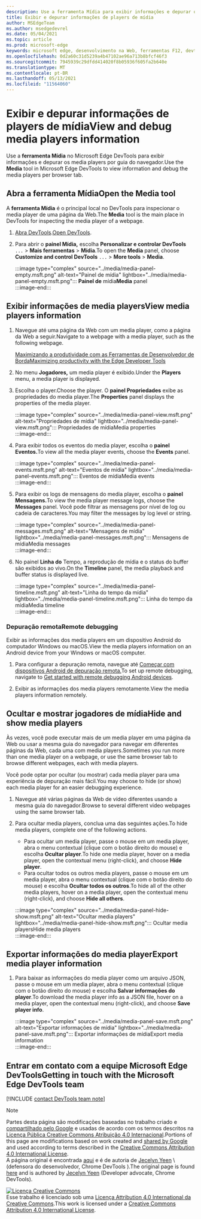 ```yaml
---
description: Use a ferramenta Mídia para exibir informações e depurar os media players por guia do navegador.
title: Exibir e depurar informações de players de mídia
author: MSEdgeTeam
ms.author: msedgedevrel
ms.date: 05/04/2021
ms.topic: article
ms.prod: microsoft-edge
keywords: microsoft edge, desenvolvimento na Web, ferramentas F12, devtools
ms.openlocfilehash: 0d2a60c31d5239a4b47102ae96a713b8bfcf46f3
ms.sourcegitcommit: 7945939c29dfdd414020f8b05936f605fa2b640e
ms.translationtype: MT
ms.contentlocale: pt-BR
ms.lasthandoff: 05/13/2021
ms.locfileid: "11564060"
---
```

<!-- Copyright Jecelyn Yeen

   Licensed under the Apache License, Version 2.0 (the "License");
   you may not use this file except in compliance with the License.
   You may obtain a copy of the License at

       https://www.apache.org/licenses/LICENSE-2.0

   Unless required by applicable law or agreed to in writing, software
   distributed under the License is distributed on an "AS IS" BASIS,
   WITHOUT WARRANTIES OR CONDITIONS OF ANY KIND, either express or implied.
   See the License for the specific language governing permissions and
   limitations under the License.  -->  
# <a name="view-and-debug-media-players-information"></a><span data-ttu-id="d3cc7-104">Exibir e depurar informações de players de mídia</span><span class="sxs-lookup"><span data-stu-id="d3cc7-104">View and debug media players information</span></span>  

<span data-ttu-id="d3cc7-105">Use a **ferramenta Mídia** no Microsoft Edge DevTools para exibir informações e depurar os media players por guia do navegador.</span><span class="sxs-lookup"><span data-stu-id="d3cc7-105">Use the **Media** tool in Microsoft Edge DevTools to view information and debug the media players per browser tab.</span></span>  

## <a name="open-the-media-tool"></a><span data-ttu-id="d3cc7-106">Abra a ferramenta Mídia</span><span class="sxs-lookup"><span data-stu-id="d3cc7-106">Open the Media tool</span></span>  

<span data-ttu-id="d3cc7-107">A **ferramenta Mídia** é o principal local no DevTools para inspecionar o media player de uma página da Web.</span><span class="sxs-lookup"><span data-stu-id="d3cc7-107">The **Media** tool is the main place in DevTools for inspecting the media player of a webpage.</span></span>

1.  <span data-ttu-id="d3cc7-108">[Abra DevTools][DevtoolsGuideChromiumOpen].</span><span class="sxs-lookup"><span data-stu-id="d3cc7-108">[Open DevTools][DevtoolsGuideChromiumOpen].</span></span>  
1.  <span data-ttu-id="d3cc7-109">Para abrir o **painel Mídia,** escolha **Personalizar e controlar DevTools** `...`  >  **Mais ferramentas**  >  **Mídia**.</span><span class="sxs-lookup"><span data-stu-id="d3cc7-109">To open the **Media** panel, choose **Customize and control DevTools** `...` > **More tools** > **Media**.</span></span>  
    
    :::image type="complex" source="../media/media-panel-empty.msft.png" alt-text="Painel de mídia" lightbox="../media/media-panel-empty.msft.png":::
       <span data-ttu-id="d3cc7-111">**Painel de** mídia</span><span class="sxs-lookup"><span data-stu-id="d3cc7-111">**Media** panel</span></span>  
    :::image-end:::  
    
## <a name="view-media-players-information"></a><span data-ttu-id="d3cc7-112">Exibir informações de media players</span><span class="sxs-lookup"><span data-stu-id="d3cc7-112">View media players information</span></span>  

1.  <span data-ttu-id="d3cc7-113">Navegue até uma página da Web com um media player, como a página da Web a seguir.</span><span class="sxs-lookup"><span data-stu-id="d3cc7-113">Navigate to a webpage with a media player, such as the following webpage.</span></span>  
    
    [<span data-ttu-id="d3cc7-114">Maximizando a produtividade com as Ferramentas de Desenvolvedor de Borda</span><span class="sxs-lookup"><span data-stu-id="d3cc7-114">Maximizing productivity with the Edge Developer Tools</span></span>][BingVideosSearchViewDetailMidE0BA14EC0E0D18C06C8DE0BA14EC0E0D18C06C8]  
    
1.  <span data-ttu-id="d3cc7-115">No menu **Jogadores,** um media player é exibido.</span><span class="sxs-lookup"><span data-stu-id="d3cc7-115">Under the **Players** menu, a media player is displayed.</span></span>  
1.  <span data-ttu-id="d3cc7-116">Escolha o player.</span><span class="sxs-lookup"><span data-stu-id="d3cc7-116">Choose the player.</span></span>  <span data-ttu-id="d3cc7-117">O **painel Propriedades** exibe as propriedades do media player.</span><span class="sxs-lookup"><span data-stu-id="d3cc7-117">The **Properties** panel displays the properties of the media player.</span></span>  
    
    :::image type="complex" source="../media/media-panel-view.msft.png" alt-text="Propriedades de mídia" lightbox="../media/media-panel-view.msft.png":::
       <span data-ttu-id="d3cc7-119">Propriedades de mídia</span><span class="sxs-lookup"><span data-stu-id="d3cc7-119">Media properties</span></span>  
    :::image-end:::  
    
1.  <span data-ttu-id="d3cc7-120">Para exibir todos os eventos do media player, escolha o **painel Eventos.**</span><span class="sxs-lookup"><span data-stu-id="d3cc7-120">To view all the media player events, choose the **Events** panel.</span></span>  
    
    :::image type="complex" source="../media/media-panel-events.msft.png" alt-text="Eventos de mídia" lightbox="../media/media-panel-events.msft.png":::
       <span data-ttu-id="d3cc7-122">Eventos de mídia</span><span class="sxs-lookup"><span data-stu-id="d3cc7-122">Media events</span></span>  
    :::image-end:::  
    
1.  <span data-ttu-id="d3cc7-123">Para exibir os logs de mensagens do media player, escolha o **painel Mensagens.**</span><span class="sxs-lookup"><span data-stu-id="d3cc7-123">To view the media player message logs, choose the **Messages** panel.</span></span>  <span data-ttu-id="d3cc7-124">Você pode filtrar as mensagens por nível de log ou cadeia de caracteres.</span><span class="sxs-lookup"><span data-stu-id="d3cc7-124">You may filter the messages by log level or string.</span></span>  
    
    :::image type="complex" source="../media/media-panel-messages.msft.png" alt-text="Mensagens de mídia" lightbox="../media/media-panel-messages.msft.png":::
       <span data-ttu-id="d3cc7-126">Mensagens de mídia</span><span class="sxs-lookup"><span data-stu-id="d3cc7-126">Media messages</span></span>  
    :::image-end:::  
    
1.  <span data-ttu-id="d3cc7-127">No painel **Linha do** Tempo, a reprodução de mídia e o status do buffer são exibidos ao vivo.</span><span class="sxs-lookup"><span data-stu-id="d3cc7-127">On the **Timeline** panel, the media playback and buffer status is displayed live.</span></span>  
    
    :::image type="complex" source="../media/media-panel-timeline.msft.png" alt-text="Linha do tempo da mídia" lightbox="../media/media-panel-timeline.msft.png":::
       <span data-ttu-id="d3cc7-129">Linha do tempo da mídia</span><span class="sxs-lookup"><span data-stu-id="d3cc7-129">Media timeline</span></span>  
    :::image-end:::  
    
### <a name="remote-debugging"></a><span data-ttu-id="d3cc7-130">Depuração remota</span><span class="sxs-lookup"><span data-stu-id="d3cc7-130">Remote debugging</span></span>  

<span data-ttu-id="d3cc7-131">Exibir as informações dos media players em um dispositivo Android do computador Windows ou macOS.</span><span class="sxs-lookup"><span data-stu-id="d3cc7-131">View the media players information on an Android device from your Windows or macOS computer.</span></span>  

1.  <span data-ttu-id="d3cc7-132">Para configurar a depuração remota, navegue até [Começar com dispositivos Android de depuração remota.][DevtoolsGuideChromiumRemoteDebuggingIndex]</span><span class="sxs-lookup"><span data-stu-id="d3cc7-132">To set up remote debugging, navigate to [Get started with remote debugging Android devices][DevtoolsGuideChromiumRemoteDebuggingIndex].</span></span>  
1.  <span data-ttu-id="d3cc7-133">Exibir as informações dos media players remotamente.</span><span class="sxs-lookup"><span data-stu-id="d3cc7-133">View the media players information remotely.</span></span>  
    
    <!-- TODO: recreate image using an Android device -->  
    <!--  
    :::image type="complex" source="../media/media-panel-remote-debug.msft.png" alt-text="Remote debugging" lightbox="../media/media-panel-remote-debug.msft.png":::
       Remote debugging  
    :::image-end:::  
    -->  
    
## <a name="hide-and-show-media-players"></a><span data-ttu-id="d3cc7-134">Ocultar e mostrar jogadores de mídia</span><span class="sxs-lookup"><span data-stu-id="d3cc7-134">Hide and show media players</span></span>  

<span data-ttu-id="d3cc7-135">Às vezes, você pode executar mais de um media player em uma página da Web ou usar a mesma guia do navegador para navegar em diferentes páginas da Web, cada uma com media players.</span><span class="sxs-lookup"><span data-stu-id="d3cc7-135">Sometimes you run more than one media player on a webpage, or use the same browser tab to browse different webpages, each with media players.</span></span>

<span data-ttu-id="d3cc7-136">Você pode optar por ocultar \(ou mostrar\) cada media player para uma experiência de depuração mais fácil.</span><span class="sxs-lookup"><span data-stu-id="d3cc7-136">You may choose to hide \(or show\) each media player for an easier debugging experience.</span></span>  

1.  <span data-ttu-id="d3cc7-137">Navegue até várias páginas da Web de vídeo diferentes usando a mesma guia do navegador.</span><span class="sxs-lookup"><span data-stu-id="d3cc7-137">Browse to several different video webpages using the same browser tab.</span></span>  
1.  <span data-ttu-id="d3cc7-138">Para ocultar media players, conclua uma das seguintes ações.</span><span class="sxs-lookup"><span data-stu-id="d3cc7-138">To hide media players, complete one of the following actions.</span></span>  
    *   <span data-ttu-id="d3cc7-139">Para ocultar um media player, passe o mouse em um media player, abra o menu contextual \(clique com o botão direito do mouse\) e escolha **Ocultar player**.</span><span class="sxs-lookup"><span data-stu-id="d3cc7-139">To hide one media player, hover on a media player, open the contextual menu \(right-click\), and choose **Hide player**.</span></span>  
    *   <span data-ttu-id="d3cc7-140">Para ocultar todos os outros media players, passe o mouse em um media player, abra o menu contextual \(clique com o botão direito do mouse\) e escolha **Ocultar todos os outros**.</span><span class="sxs-lookup"><span data-stu-id="d3cc7-140">To hide all of the other media players, hover on a media player, open the contextual menu \(right-click\), and choose **Hide all others**.</span></span>  
    
    :::image type="complex" source="../media/media-panel-hide-show.msft.png" alt-text="Ocultar media players" lightbox="../media/media-panel-hide-show.msft.png":::
       <span data-ttu-id="d3cc7-142">Ocultar media players</span><span class="sxs-lookup"><span data-stu-id="d3cc7-142">Hide media players</span></span>  
    :::image-end:::  
    
## <a name="export-media-player-information"></a><span data-ttu-id="d3cc7-143">Exportar informações do media player</span><span class="sxs-lookup"><span data-stu-id="d3cc7-143">Export media player information</span></span>  

1.  <span data-ttu-id="d3cc7-144">Para baixar as informações do media player como um arquivo JSON, passe o mouse em um media player, abra o menu contextual \(clique com o botão direito do mouse\) e escolha **Salvar informações do player**.</span><span class="sxs-lookup"><span data-stu-id="d3cc7-144">To download the media player info as a JSON file, hover on a media player, open the contextual menu \(right-click\), and choose **Save player info**.</span></span>  
    
    :::image type="complex" source="../media/media-panel-save.msft.png" alt-text="Exportar informações de mídia" lightbox="../media/media-panel-save.msft.png":::
       <span data-ttu-id="d3cc7-146">Exportar informações de mídia</span><span class="sxs-lookup"><span data-stu-id="d3cc7-146">Export media information</span></span>  
    :::image-end:::  
    
## <a name="getting-in-touch-with-the-microsoft-edge-devtools-team"></a><span data-ttu-id="d3cc7-147">Entrar em contato com a equipe Microsoft Edge DevTools</span><span class="sxs-lookup"><span data-stu-id="d3cc7-147">Getting in touch with the Microsoft Edge DevTools team</span></span>  

[!INCLUDE [contact DevTools team note](../includes/contact-devtools-team-note.md)]  

<!-- links -->  

[DevtoolsGuideChromiumOpen]: ../open/index.md "Abra Microsoft Edge (Chromium) DevTools | Microsoft Docs"  

[DevtoolsGuideChromiumRemoteDebuggingIndex]: ../remote-debugging/index.md "Começar com a depuração remota de dispositivos Android | Microsoft Docs"  

[BingVideosSearchViewDetailMidE0BA14EC0E0D18C06C8DE0BA14EC0E0D18C06C8]: https://www.bing.com/videos/search?view=detail&mid=DE0BA14EC0E0D18C06C8DE0BA14EC0E0D18C06C8 "Maximizando a produtividade com as ferramentas de desenvolvedor de borda | Bing Vídeo"  

> [!NOTE]
> <span data-ttu-id="d3cc7-151">Partes desta página são modificações baseadas no trabalho criado e [compartilhado pelo Google][GoogleSitePolicies] e usadas de acordo com os termos descritos na [Licença Pública Creative Commons Atribuição 4.0 Internacional][CCA4IL].</span><span class="sxs-lookup"><span data-stu-id="d3cc7-151">Portions of this page are modifications based on work created and [shared by Google][GoogleSitePolicies] and used according to terms described in the [Creative Commons Attribution 4.0 International License][CCA4IL].</span></span>  
> <span data-ttu-id="d3cc7-152">A página original é encontrada [aqui](https://developers.google.com/web/tools/chrome-devtools/media-panel/index) e é de autoria de [Jecelyn Yeen][JecelynYeen] \ (defensora do desenvolvedor, Chrome DevTools \).</span><span class="sxs-lookup"><span data-stu-id="d3cc7-152">The original page is found [here](https://developers.google.com/web/tools/chrome-devtools/media-panel/index) and is authored by [Jecelyn Yeen][JecelynYeen] \(Developer advocate, Chrome DevTools\).</span></span>  

[![Licença Creative Commons][CCby4Image]][CCA4IL]  
<span data-ttu-id="d3cc7-154">Esse trabalho é licenciado sob uma [Licença Attribution 4.0 International da Creative Commons][CCA4IL].</span><span class="sxs-lookup"><span data-stu-id="d3cc7-154">This work is licensed under a [Creative Commons Attribution 4.0 International License][CCA4IL].</span></span>  

[CCA4IL]: https://creativecommons.org/licenses/by/4.0  
[CCby4Image]: https://i.creativecommons.org/l/by/4.0/88x31.png  
[GoogleSitePolicies]: https://developers.google.com/terms/site-policies  
[JecelynYeen]: https://developers.google.com/web/resources/contributors#jecelyn-yeen  

